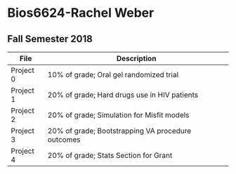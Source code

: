 # Bios6624-Rachel Weber
## Fall Semester 2018

File | Description
---|---------------------------------------------------------------------
Project 0 | 10% of grade; Oral gel randomized trial
Project 1 | 20% of grade; Hard drugs use in HIV patients
Project 2 | 20% of grade; Simulation for Misfit models
Project 3 | 20% of grade; Bootstrapping VA procedure outcomes
Project 4 | 20% of grade; Stats Section for Grant

